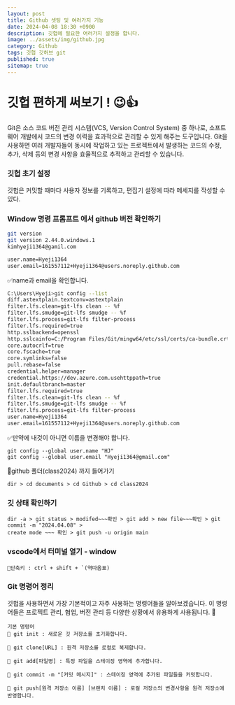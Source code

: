 ```yaml
---
layout: post
title: Github 셋팅 및 여러가지 기능
date: 2024-04-08 18:30 +0900
description: 깃헙에 필요한 여러가지 설정을 합니다.
image: ../assets/img/github.jpg
category: Github
tags: 깃헙 깃허브 git
published: true
sitemap: true
---
```


# 깃헙 편하게 써보기 ! 😉👍

Git은 소스 코드 버전 관리 시스템(VCS, Version Control System) 중 하나로, 소프트웨어 개발에서 코드의 변경 이력을 효과적으로 관리할 수 있게 해주는 도구입니다. Git을 사용하면 여러 개발자들이 동시에 작업하고 있는 프로젝트에서 발생하는 코드의 수정, 추가, 삭제 등의 변경 사항을 효율적으로 추적하고 관리할 수 있습니다.

### 깃헙 초기 설정
깃헙은 커밋할 때마다 사용자 정보를 기록하고, 편집기 설정에 따라 메세지를 작성할 수 있다.

### Window 명령 프롬프트 에서 github 버전 확인하기
````bash
git version
git version 2.44.0.windows.1
kimhyeji1364@gamil.com

user.name=Hyeji1364
user.email=161557112+Hyeji1364@users.noreply.github.com
````

✅name과 email을 확인합니다.


````bash
C:\Users\Hyeji>git config --list
diff.astextplain.textconv=astextplain
filter.lfs.clean=git-lfs clean -- %f
filter.lfs.smudge=git-lfs smudge -- %f
filter.lfs.process=git-lfs filter-process
filter.lfs.required=true
http.sslbackend=openssl
http.sslcainfo=C:/Program Files/Git/mingw64/etc/ssl/certs/ca-bundle.crt
core.autocrlf=true
core.fscache=true
core.symlinks=false
pull.rebase=false
credential.helper=manager
credential.https://dev.azure.com.usehttppath=true
init.defaultbranch=master
filter.lfs.required=true
filter.lfs.clean=git-lfs clean -- %f
filter.lfs.smudge=git-lfs smudge -- %f
filter.lfs.process=git-lfs filter-process
user.name=Hyeji1364
user.email=161557112+Hyeji1364@users.noreply.github.com
````

✅만약에 내것이 아니면 이름을 변경해야 합니다.
````
git config --global user.name "HJ"
git config --global user.email "Hyeji1364@gmail.com"
````

📁github 폴더(class2024) 까지 들어가기
````
dir > cd documents > cd Github > cd class2024
````

### 깃 상태 확인하기
````
dir -a > git status > modifed~~~확인 > git add > new file~~~확인 > git commit -m "2024.04.08" >
create mode ~~~ 확인 > git push -u origin main
````

### vscode에서 터미널 열기 - window
```
📁단축키 : ctrl + shift + `(역따옴표)
```

### Git 명령어 정리
깃헙을 사용하면서 가장 기본적이고 자주 사용하는 명령어들을 알아보겠습니다. 이 명령어들은 프로젝트 관리, 협업, 버전 관리 등 다양한 상황에서 유용하게 사용됩니다. 🚀
````
기본 명령어
🎈 git init : 새로운 깃 저장소를 초기화합니다.

🎈 git clone[URL] : 원격 저장소를 로컬로 복제합니다.

🎈 git add[파일명] : 특정 파일을 스테이징 영역에 추가합니다.

🎈 git commit -m "[커밋 메시지]" : 스테이징 영역에 추가된 파일들을 커밋합니다.

🎈 git push[원격 저장소 이름] [브랜치 이름] : 로컬 저장소의 변경사항을 원격 저장소에 반영합니다.
````